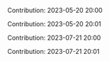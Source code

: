 Contribution: 2023-05-20 20:00

Contribution: 2023-05-20 20:01

Contribution: 2023-07-21 20:00

Contribution: 2023-07-21 20:01


